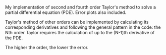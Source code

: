 My implementation of second and fourth order Taylor's method to solve a partial differential equation (PDE). Error plots also included.

Taylor's method of other orders can be implemented by calculating its corresponding derivatives and following the general pattern in the code:
the Nth order Taylor requires the calculation of up to the (N-1)th derivative of the PDE.

The higher the order, the lower the error. 
